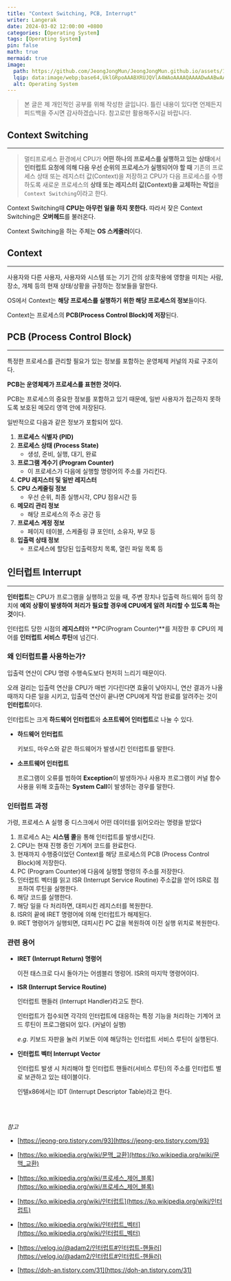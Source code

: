 ```yaml
---
title: "Context Switching, PCB, Interrupt"
writer: Langerak
date: 2024-03-02 12:00:00 +0800
categories: [Operating System]
tags: [Operating System]
pin: false
math: true
mermaid: true
image:
  path: https://github.com/JeongJongMun/JeongJongMun.github.io/assets/101979073/7159ad84-0593-4d10-872c-cb1d5d32e866
  lqip: data:image/webp;base64,UklGRpoAAABXRUJQVlA4WAoAAAAQAAAADwAABwAAQUxQSDIAAAARL0AmbZurmr57yyIiqE8oiG0bejIYEQTgqiDA9vqnsUSI6H+oAERp2HZ65qP/VIAWAFZQOCBCAAAA8AEAnQEqEAAIAAVAfCWkAALp8sF8rgRgAP7o9FDvMCkMde9PK7euH5M1m6VWoDXf2FkP3BqV0ZYbO6NA/VFIAAAA
  alt: Operating System
---
```


> 본 글은 제 개인적인 공부를 위해 작성한 글입니다. 틀린 내용이 있다면 언제든지 피드백을 주시면 감사하겠습니다. 참고로만 활용해주시길 바랍니다.



## Context Switching

---

> 멀티프로세스 환경에서 CPU가 **어떤 하나의 프로세스를 실행하고 있는 상태**에서 **인터럽트 요청에 의해 다음 우선 순위의 프로세스가 실행되어야 할 때** 기존의 프로세스 상태 또는 레지스터 값(Context)을 저장하고 CPU가 다음 프로세스를 수행하도록 새로운 프로세스의 **상태 또는 레지스터 값(Context)을 교체하는 작업**을 `Context Switching`이라고 한다.
> 

Context Switching때 **CPU는 아무런 일을 하지 못한다.** 따라서 잦은 Context Switching은 **오버헤드**를 불러온다.

Context Switching을 하는 주체는 **OS 스케줄러**이다.

## Context

---

사용자와 다른 사용자, 사용자와 시스템 또는 기기 간의 상호작용에 영향을 미치는 사람, 장소, 개체 등의 현재 상태/상황을 규정하는 정보들을 말한다.

OS에서 Context는 **해당 프로세스를 실행하기 위한 해당 프로세스의 정보**들이다.

Context는 프로세스의 **PCB(Process Control Block)에 저장**된다.

## PCB (Process Control Block)

---

특정한 프로세스를 관리할 필요가 있는 정보를 포함하는 운영체제 커널의 자료 구조이다.

**PCB는 운영체제가 프로세스를 표현한 것이다.**

PCB는 프로세스의 중요한 정보를 포함하고 있기 때문에, 일반 사용자가 접근하지 못하도록 보호된 메모리 영역 안에 저장된다.

일반적으로 다음과 같은 정보가 포함되어 있다.

1. **프로세스 식별자 (PID)**
2. **프로세스 상태 (Process State)**
    - 생성, 준비, 실행, 대기, 완료
3. **프로그램 계수기 (Program Counter)**
    - 이 프로세스가 다음에 실행할 명령어의 주소를 가리킨다.
4. **CPU 레지스터 및 일반 레지스터**
5. **CPU 스케줄링 정보**
    - 우선 순위, 최종 실행시각, CPU 점유시간 등
6. **메모리 관리 정보**
    - 해당 프로세스의 주소 공간 등
7. **프로세스 계정 정보**
    - 페이지 테이블, 스케줄링 큐 포인터, 소유자, 부모 등
8. **입출력 상태 정보**
    - 프로세스에 할당된 입출력장치 목록, 열린 파일 목록 등

## 인터럽트 Interrupt

---

**인터럽트**는 CPU가 프로그램을 실행하고 있을 때, 주변 장치나 입출력 하드웨어 등의 장치에 **예외 상황이 발생하여 처리가 필요할 경우에 CPU에게 알려 처리할 수 있도록 하는 것**이다.

인터럽트 당한 시점의 **레지스터**와 **PC(Program Counter)**를 저장한 후 CPU의 제어를 **인터럽트 서비스 루틴**에 넘긴다.

### 왜 인터럽트를 사용하는가?

입출력 연산이 CPU 명령 수행속도보다 현저히 느리기 때문이다.

오래 걸리는 입출력 연산을 CPU가 매번 기다린다면 효율이 낮아지니, 연산 결과가 나올 때까지 다른 일을 시키고, 입출력 연산이 끝나면 CPU에게 작업 완료를 알려주는 것이 **인터럽트**이다.

인터럽트는 크게 **하드웨어 인터럽트**와 **소프트웨어 인터럽트**로 나눌 수 있다.

- **하드웨어 인터럽트**
    
    키보드, 마우스와 같은 하드웨어가 발생시킨 인터럽트를 말한다.
    
- **소프트웨어 인터럽트**
    
    프로그램이 오류를 범하여 **Exception**이 발생하거나 사용자 프로그램이 커널 함수 사용을 위해 호출하는 **System Call**이 발생하는 경우를 말한다.
    

### 인터럽트 과정

가령, 프로세스 A 실행 중 디스크에서 어떤 데이터를 읽어오라는 명령을 받았다

1. 프로세스 A는 **시스템 콜**을 통해 인터럽트를 발생시킨다.
2. CPU는 현재 진행 중인 기계어 코드를 완료한다.
3. 현재까지 수행중이었던 Context를 해당 프로세스의 PCB (Process Control Block)에 저장한다.
4. PC (Program Counter)에 다음에 실행할 명령의 주소를 저장한다.
5. 인터럽트 벡터를 읽고 ISR (Interrupt Service Routine) 주소값을 얻어 ISR로 점프하여 루틴을 실행한다.
6. 해당 코드를 실행한다.
7. 해당 일을 다 처리하면, 대피시킨 레지스터를 복원한다.
8. ISR의 끝에 IRET 명령어에 의해 인터럽트가 해제된다.
9. IRET 명령어가 실행되면, 대피시킨 PC 값을 복원하여 이전 실행 위치로 복원한다.

### 관련 용어

- **IRET (Interrupt Return) 명령어**
    
    이전 태스크로 다시 돌아가는 어셈블리 명렁어. ISR의 마지막 명령어이다.
    
- **ISR (Interrupt Service Routine)**
    
    인터럽트 핸들러 (Interrupt Handler)라고도 한다.
    
    인터럽트가 접수되면 각각의 인터럽트에 대응하는 특정 기능을 처리하는 기계어 코드 루틴이 프로그램되어 있다. (커널이 실행)
    
    $e.g.$ 키보드 자판을 눌러 키보든 이에 해당하는 인터럽트 서비스 루틴이 실행된다.
    
- **인터럽트 벡터 Interrupt Vector**
    
    인터럽트 발생 시 처리해야 할 인터럽트 핸들러(서비스 루틴)의 주소를 인터럽트 별로 보관하고 있는 테이블이다.
    
    인텔x86에서는 IDT (Interrupt Descriptor Table)라고 한다.

<br/><br/>

*참고*

- [https://jeong-pro.tistory.com/93](https://jeong-pro.tistory.com/93)

- [https://ko.wikipedia.org/wiki/문맥_교환](https://ko.wikipedia.org/wiki/문맥_교환)

- [https://ko.wikipedia.org/wiki/프로세스_제어_블록](https://ko.wikipedia.org/wiki/프로세스_제어_블록)

- [https://ko.wikipedia.org/wiki/인터럽트](https://ko.wikipedia.org/wiki/인터럽트)

- [https://ko.wikipedia.org/wiki/인터럽트_벡터](https://ko.wikipedia.org/wiki/인터럽트_벡터)

- [https://velog.io/@adam2/인터럽트#인터럽트-핸들러](https://velog.io/@adam2/인터럽트#인터럽트-핸들러)

- [https://doh-an.tistory.com/31](https://doh-an.tistory.com/31)
